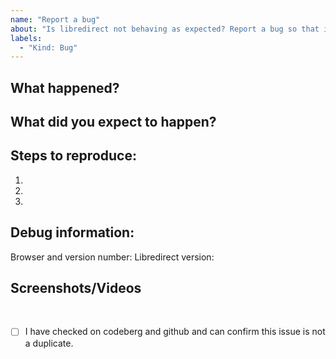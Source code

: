 ```yaml
---
name: "Report a bug"
about: "Is libredirect not behaving as expected? Report a bug so that it can be fixed as soon as possible."
labels:
  - "Kind: Bug"
---
```


## What happened?

## What did you expect to happen?

## Steps to reproduce:

1.
2.
3.

<!-- and so on -->

## Debug information:

Browser and version number:
Libredirect version:

## Screenshots/Videos

<!--Just drag and drop any screenshots or videos you have of the issue below-->

<br>
<!--Put an "x" inbetween the brackets to confirm-->

- [ ] I have checked on codeberg and github and can confirm this issue is not a duplicate.
